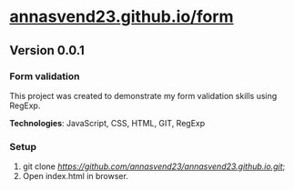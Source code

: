 # [annasvend23.github.io/form](annasvend23.github.io/form)

## Version 0.0.1

### Form validation

This project was created to demonstrate my form validation skills using RegExp.

**Technologies**: JavaScript, CSS, HTML, GIT, RegExp

### Setup

1. git clone *https://github.com/annasvend23/annasvend23.github.io.git*;
2. Open index.html in browser.
